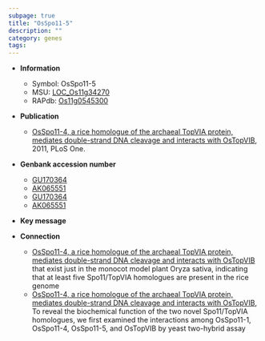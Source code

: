 ```yaml
---
subpage: true
title: "OsSpo11-5"
description: ""
category: genes
tags: 
---
```


* **Information**  
    + Symbol: OsSpo11-5  
    + MSU: [LOC_Os11g34270](http://rice.plantbiology.msu.edu/cgi-bin/ORF_infopage.cgi?orf=LOC_Os11g34270)  
    + RAPdb: [Os11g0545300](http://rapdb.dna.affrc.go.jp/viewer/gbrowse_details/irgsp1?name=Os11g0545300)  

* **Publication**  
    + [OsSpo11-4, a rice homologue of the archaeal TopVIA protein, mediates double-strand DNA cleavage and interacts with OsTopVIB](http://www.ncbi.nlm.nih.gov/pubmed?term=OsSpo11-4,+a+rice+homologue+of+the+archaeal+TopVIA+protein,+mediates+double-strand+DNA+cleavage+and+interacts+with+OsTopVIB%5BTitle%5D), 2011, PLoS One.

* **Genbank accession number**  
    + [GU170364](http://www.ncbi.nlm.nih.gov/nuccore/GU170364)
    + [AK065551](http://www.ncbi.nlm.nih.gov/nuccore/AK065551)
    + [GU170364](http://www.ncbi.nlm.nih.gov/nuccore/GU170364)
    + [AK065551](http://www.ncbi.nlm.nih.gov/nuccore/AK065551)

* **Key message**  

* **Connection**  
    + [OsSpo11-4, a rice homologue of the archaeal TopVIA protein, mediates double-strand DNA cleavage and interacts with OsTopVIB](named+OsSpo11-4+and+OsSpo11-5,+respectively) that exist just in the monocot model plant Oryza sativa, indicating that at least five Spo11/TopVIA homologues are present in the rice genome
    + [OsSpo11-4, a rice homologue of the archaeal TopVIA protein, mediates double-strand DNA cleavage and interacts with OsTopVIB](http://www.ncbi.nlm.nih.gov/pubmed?term=OsSpo11-4,+a+rice+homologue+of+the+archaeal+TopVIA+protein,+mediates+double-strand+DNA+cleavage+and+interacts+with+OsTopVIB%5BTitle%5D), To reveal the biochemical function of the two novel Spo11/TopVIA homologues, we first examined the interactions among OsSpo11-1, OsSpo11-4, OsSpo11-5, and OsTopVIB by yeast two-hybrid assay



